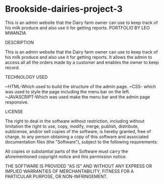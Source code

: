 # Brookside-dairies-project-3
This is an admin website that the Dairy farm owner can use to keep track of his milk produce and also use it for getting reports.
 PORTFOLIO BY LEO MWANZIA


DESCRIPTION

This is an admin website that the Dairy farm owner can use to keep track of his milk produce and also use it for getting reports. It allows the admin to access all
all the orders made by a customer and enables the owner to keep record.

TECHNOLOGY USED

~HTML-Which used to build the structure of the admin page.
~CSS- which was used to style the page including the menu bar on the left.
~JAVASCRIPT-Which was used make the menu bar and the admin page responsive.

LICENSE

The right to deal in the software without restriction, including without limitation the right to use, copy, modify, merge, publish, distribute, sublicense, and/or sell copies of the software, is hereby granted, free of charge,
to any person obtaining a copy of this software and associated documentation files (the "Software"), subject to the following requirements:

All copies or substantial parts of the Software must carry the aforementioned copyright notice and this permission notice.

THE SOFTWARE IS PROVIDED "AS IS" AND WITHOUT ANY EXPRESS OR IMPLIED WARRANTIES OF MERCHANTABILITY, FITNESS FOR A PARTICULAR PURPOSE,
OR NON-INFRINGEMENT.
